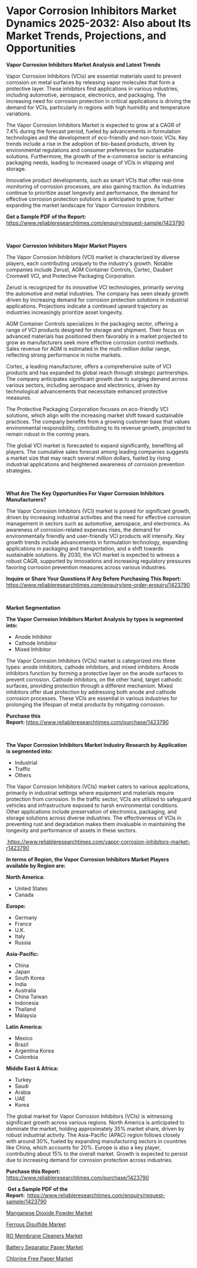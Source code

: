 <p><h1>Vapor Corrosion Inhibitors Market Dynamics 2025-2032: Also about Its Market Trends, Projections, and Opportunities</h1></p><p><strong>Vapor Corrosion Inhibitors Market Analysis and Latest Trends</strong></p>
<p><p>Vapor Corrosion Inhibitors (VCIs) are essential materials used to prevent corrosion on metal surfaces by releasing vapor molecules that form a protective layer. These inhibitors find applications in various industries, including automotive, aerospace, electronics, and packaging. The increasing need for corrosion protection in critical applications is driving the demand for VCIs, particularly in regions with high humidity and temperature variations.</p><p>The Vapor Corrosion Inhibitors Market is expected to grow at a CAGR of 7.4% during the forecast period, fueled by advancements in formulation technologies and the development of eco-friendly and non-toxic VCIs. Key trends include a rise in the adoption of bio-based products, driven by environmental regulations and consumer preferences for sustainable solutions. Furthermore, the growth of the e-commerce sector is enhancing packaging needs, leading to increased usage of VCIs in shipping and storage.</p><p>Innovative product developments, such as smart VCIs that offer real-time monitoring of corrosion processes, are also gaining traction. As industries continue to prioritize asset longevity and performance, the demand for effective corrosion protection solutions is anticipated to grow, further expanding the market landscape for Vapor Corrosion Inhibitors.</p></p>
<p><strong>Get a Sample PDF of the Report:&nbsp;</strong> <a href="https://www.reliableresearchtimes.com/enquiry/request-sample/1423790?utm_campaign=2183&utm_medium=2&utm_source=Github&utm_content=ia&utm_term=30012025&utm_id=vapor-corrosion-inhibitors">https://www.reliableresearchtimes.com/enquiry/request-sample/1423790</a></p>
<p>&nbsp;</p>
<p><strong>Vapor Corrosion Inhibitors Major Market Players</strong></p>
<p><p>The Vapor Corrosion Inhibitors (VCI) market is characterized by diverse players, each contributing uniquely to the industry's growth. Notable companies include Zerust, AGM Container Controls, Cortec, Daubert Cromwell VCI, and Protective Packaging Corporation.</p><p>Zerust is recognized for its innovative VCI technologies, primarily serving the automotive and metal industries. The company has seen steady growth driven by increasing demand for corrosion protection solutions in industrial applications. Projections indicate a continued upward trajectory as industries increasingly prioritize asset longevity.</p><p>AGM Container Controls specializes in the packaging sector, offering a range of VCI products designed for storage and shipment. Their focus on advanced materials has positioned them favorably in a market projected to grow as manufacturers seek more effective corrosion control methods. Sales revenue for AGM is estimated in the multi-million dollar range, reflecting strong performance in niche markets.</p><p>Cortec, a leading manufacturer, offers a comprehensive suite of VCI products and has expanded its global reach through strategic partnerships. The company anticipates significant growth due to surging demand across various sectors, including aerospace and electronics, driven by technological advancements that necessitate enhanced protective measures.</p><p>The Protective Packaging Corporation focuses on eco-friendly VCI solutions, which align with the increasing market shift toward sustainable practices. The company benefits from a growing customer base that values environmental responsibility, contributing to its revenue growth, projected to remain robust in the coming years.</p><p>The global VCI market is forecasted to expand significantly, benefiting all players. The cumulative sales forecast among leading companies suggests a market size that may reach several million dollars, fueled by rising industrial applications and heightened awareness of corrosion prevention strategies.</p></p>
<p>&nbsp;</p>
<p><strong>What Are The Key Opportunities For Vapor Corrosion Inhibitors Manufacturers?</strong></p>
<p><p>The Vapor Corrosion Inhibitors (VCI) market is poised for significant growth, driven by increasing industrial activities and the need for effective corrosion management in sectors such as automotive, aerospace, and electronics. As awareness of corrosion-related expenses rises, the demand for environmentally friendly and user-friendly VCI products will intensify. Key growth trends include advancements in formulation technology, expanding applications in packaging and transportation, and a shift towards sustainable solutions. By 2030, the VCI market is expected to witness a robust CAGR, supported by innovations and increasing regulatory pressures favoring corrosion prevention measures across various industries.</p></p>
<p><strong>Inquire or Share Your Questions If Any Before Purchasing This Report:</strong> <a href="https://www.reliableresearchtimes.com/enquiry/pre-order-enquiry/1423790?utm_campaign=2183&utm_medium=2&utm_source=Github&utm_content=ia&utm_term=30012025&utm_id=vapor-corrosion-inhibitors">https://www.reliableresearchtimes.com/enquiry/pre-order-enquiry/1423790</a></p>
<p>&nbsp;</p>
<p><strong>Market Segmentation</strong></p>
<p><strong>The Vapor Corrosion Inhibitors Market Analysis by types is segmented into:</strong></p>
<p><ul><li>Anode Inhibitor</li><li>Cathode Inhibitor</li><li>Mixed Inhibitor</li></ul></p>
<p><p>The Vapor Corrosion Inhibitors (VCIs) market is categorized into three types: anode inhibitors, cathode inhibitors, and mixed inhibitors. Anode inhibitors function by forming a protective layer on the anode surfaces to prevent corrosion. Cathode inhibitors, on the other hand, target cathodic surfaces, providing protection through a different mechanism. Mixed inhibitors offer dual protection by addressing both anode and cathode corrosion processes. These VCIs are essential in various industries for prolonging the lifespan of metal products by mitigating corrosion.</p></p>
<p><strong>Purchase this Report:&nbsp;</strong><a href="https://www.reliableresearchtimes.com/purchase/1423790?utm_campaign=2183&utm_medium=2&utm_source=Github&utm_content=ia&utm_term=30012025&utm_id=vapor-corrosion-inhibitors">https://www.reliableresearchtimes.com/purchase/1423790</a></p>
<p>&nbsp;</p>
<p><strong>The Vapor Corrosion Inhibitors Market Industry Research by Application is segmented into:</strong></p>
<p><ul><li>Industrial</li><li>Traffic</li><li>Others</li></ul></p>
<p><p>The Vapor Corrosion Inhibitors (VCIs) market caters to various applications, primarily in industrial settings where equipment and materials require protection from corrosion. In the traffic sector, VCIs are utilized to safeguard vehicles and infrastructure exposed to harsh environmental conditions. Other applications include preservation of electronics, packaging, and storage solutions across diverse industries. The effectiveness of VCIs in preventing rust and degradation makes them invaluable in maintaining the longevity and performance of assets in these sectors.</p></p>
<p><a href="https://www.reliableresearchtimes.com/vapor-corrosion-inhibitors-market-r1423790?utm_campaign=2183&utm_medium=2&utm_source=Github&utm_content=ia&utm_term=30012025&utm_id=vapor-corrosion-inhibitors">&nbsp;https://www.reliableresearchtimes.com/vapor-corrosion-inhibitors-market-r1423790</a></p>
<p><strong>In terms of Region, the Vapor Corrosion Inhibitors Market Players available by Region are:</strong></p>
<p>
    <p> <strong> North America: </strong>
        <ul>
            <li>United States</li>
            <li>Canada</li>
        </ul>
        </p> 
    <p> <strong> Europe: </strong>
        <ul>
            <li>Germany</li>
            <li>France</li>
            <li>U.K.</li>
            <li>Italy</li>
            <li>Russia</li>
        </ul>
        </p> 
    <p> <strong> Asia-Pacific: </strong>
        <ul>
            <li>China</li>
            <li>Japan</li>
            <li>South Korea</li>
            <li>India</li>
            <li>Australia</li>
            <li>China Taiwan</li>
            <li>Indonesia</li>
            <li>Thailand</li>
            <li>Malaysia</li>
        </ul>
        </p> 
    <p> <strong> Latin America: </strong>
        <ul>
            <li>Mexico</li>
            <li>Brazil</li>
            <li>Argentina Korea</li>
            <li>Colombia</li>
        </ul>
        </p> 
    <p> <strong> Middle East & Africa: </strong>
        <ul>
            <li>Turkey</li>
            <li>Saudi</li>
            <li>Arabia</li>
            <li>UAE</li>
            <li>Korea</li>
        </ul>
    </p>
    </p>
<p><p>The global market for Vapor Corrosion Inhibitors (VCIs) is witnessing significant growth across various regions. North America is anticipated to dominate the market, holding approximately 35% market share, driven by robust industrial activity. The Asia-Pacific (APAC) region follows closely with around 30%, fueled by expanding manufacturing sectors in countries like China, which accounts for 20%. Europe is also a key player, contributing about 15% to the overall market. Growth is expected to persist due to increasing demand for corrosion protection across industries.</p></p>
<p><strong>Purchase this Report: </strong><a href="https://www.reliableresearchtimes.com/purchase/1423790?utm_campaign=2183&utm_medium=2&utm_source=Github&utm_content=ia&utm_term=30012025&utm_id=vapor-corrosion-inhibitors">https://www.reliableresearchtimes.com/purchase/1423790</a></p>
<p>&nbsp;<strong>Get a Sample PDF of the Report:&nbsp;&nbsp;</strong><a href="https://www.reliableresearchtimes.com/enquiry/request-sample/1423790?utm_campaign=2183&utm_medium=2&utm_source=Github&utm_content=ia&utm_term=30012025&utm_id=vapor-corrosion-inhibitors">https://www.reliableresearchtimes.com/enquiry/request-sample/1423790</a></p>
<p><strong></strong></p>
<p><p><a href="https://github.com/tambraunrue691969/Market-Research-Report-List-1/blob/main/manganese-dioxide-powder-market.md?utm_campaign=2183&utm_medium=2&utm_source=Github&utm_content=ia&utm_term=30012025&utm_id=vapor-corrosion-inhibitors">Manganese Dioxide Powder Market</a></p><p><a href="https://github.com/tona7vba/Market-Research-Report-List-1/blob/main/ferrous-disulfide-market.md?utm_campaign=2183&utm_medium=2&utm_source=Github&utm_content=ia&utm_term=30012025&utm_id=vapor-corrosion-inhibitors">Ferrous Disulfide Market</a></p><p><a href="https://github.com/oslieselotte2192/Market-Research-Report-List-1/blob/main/ro-membrane-cleaners-market.md?utm_campaign=2183&utm_medium=2&utm_source=Github&utm_content=ia&utm_term=30012025&utm_id=vapor-corrosion-inhibitors">RO Membrane Cleaners Market</a></p><p><a href="https://github.com/jeastefanowicz7816/Market-Research-Report-List-1/blob/main/battery-separator-paper-market.md?utm_campaign=2183&utm_medium=2&utm_source=Github&utm_content=ia&utm_term=30012025&utm_id=vapor-corrosion-inhibitors">Battery Separator Paper Market</a></p><p><a href="https://github.com/lizamflotow/Market-Research-Report-List-1/blob/main/chlorine-free-paper-market.md?utm_campaign=2183&utm_medium=2&utm_source=Github&utm_content=ia&utm_term=30012025&utm_id=vapor-corrosion-inhibitors">Chlorine Free Paper Market</a></p></p>